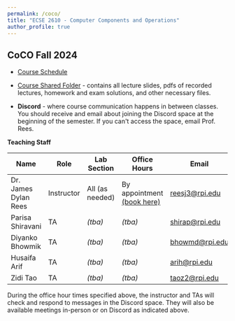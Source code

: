 ```yaml
---
permalink: /coco/
title: "ECSE 2610 - Computer Components and Operations"
author_profile: true
---
```


## CoCO Fall 2024

* [Course Schedule](https://docs.google.com/spreadsheets/d/e/2PACX-1vTFTzIa789whA-4VxH_iYTBH6Iw6khO3fnN55vdWAnzqf9dgjiQDtYZ-QxDIZ5dfPL73l1Tzf_NRtVZ/pubhtml)

* [Course Shared Folder](https://u.pcloud.link/publink/show?code=kZaTLJ5Zu3yACT5KnNz6NPiDhMISwy4nIFQy) - contains all lecture slides, pdfs of recorded lectures, homework and exam solutions, and other necessary files.
* **Discord** - where course communication happens in between classes.  You should receive and email about joining the Discord space at the beginning of the semester.  If you can't access the space, email Prof. Rees.

**Teaching Staff**

| Name  | Role | Lab Section | Office Hours | Email | Discord Name |
| ------------- | ------------- | ------------- | ------------- | ------------- | ------------- |
| Dr. James Dylan Rees | Instructor  | All (as needed)  | By appointment [(book here)](https://calendly.com/reesj3/coco-office-hours) | reesj3@rpi.edu  | j.dylanrees |
| Parisa Shiravani | TA  | *(tba)*  | *(tba)* | shirap@rpi.edu  | parisan_sh |
| Diyanko Bhowmik | TA  | *(tba)*  | *(tba)* | bhowmd@rpi.edu  | diyanko |
| Husaifa Arif | TA  | *(tba)*  | *(tba)* | arih@rpi.edu  | *(tba)* |
| Zidi Tao | TA  | *(tba)*  | *(tba)* | taoz2@rpi.edu  | *(tba)* |


During the office hour times specified above, the instructor and TAs will check and respond to messages in the Discord space.  They will also be available meetings in-person or on Discord as indicated above.


